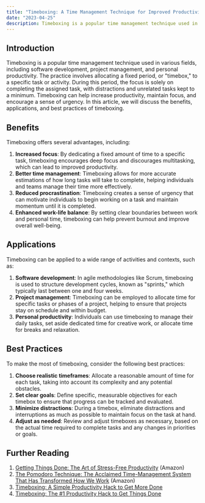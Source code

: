 ```yaml
---
title: "Timeboxing: A Time Management Technique for Improved Productivity"
date: "2023-04-25"
description: Timeboxing is a popular time management technique used in various fields, including software development, project management, and personal productivity. The practice involves allocating a fixed period, or "timebox," to a specific task or activity.
---
```


## Introduction

Timeboxing is a popular time management technique used in various fields, including software development, project management, and personal productivity. The practice involves allocating a fixed period, or "timebox," to a specific task or activity. During this period, the focus is solely on completing the assigned task, with distractions and unrelated tasks kept to a minimum. Timeboxing can help increase productivity, maintain focus, and encourage a sense of urgency. In this article, we will discuss the benefits, applications, and best practices of timeboxing.

## Benefits

Timeboxing offers several advantages, including:

1. **Increased focus**: By dedicating a fixed amount of time to a specific task, timeboxing encourages deep focus and discourages multitasking, which can lead to improved productivity.
2. **Better time management**: Timeboxing allows for more accurate estimations of how long tasks will take to complete, helping individuals and teams manage their time more effectively.
3. **Reduced procrastination**: Timeboxing creates a sense of urgency that can motivate individuals to begin working on a task and maintain momentum until it is completed.
4. **Enhanced work-life balance**: By setting clear boundaries between work and personal time, timeboxing can help prevent burnout and improve overall well-being.

## Applications

Timeboxing can be applied to a wide range of activities and contexts, such as:

1. **Software development**: In agile methodologies like Scrum, timeboxing is used to structure development cycles, known as "sprints," which typically last between one and four weeks.
2. **Project management**: Timeboxing can be employed to allocate time for specific tasks or phases of a project, helping to ensure that projects stay on schedule and within budget.
3. **Personal productivity**: Individuals can use timeboxing to manage their daily tasks, set aside dedicated time for creative work, or allocate time for breaks and relaxation.

## Best Practices

To make the most of timeboxing, consider the following best practices:

1. **Choose realistic timeframes**: Allocate a reasonable amount of time for each task, taking into account its complexity and any potential obstacles.
2. **Set clear goals**: Define specific, measurable objectives for each timebox to ensure that progress can be tracked and evaluated.
3. **Minimize distractions**: During a timebox, eliminate distractions and interruptions as much as possible to maintain focus on the task at hand.
4. **Adjust as needed**: Review and adjust timeboxes as necessary, based on the actual time required to complete tasks and any changes in priorities or goals.

## Further Reading

1. [Getting Things Done: The Art of Stress-Free Productivity](https://amzn.to/43TZx7E) (Amazon)
2. [The Pomodoro Technique: The Acclaimed Time-Management System That Has Transformed How We Work](https://amzn.to/3mXF815) (Amazon)
3. [Timeboxing: A Simple Productivity Hack to Get More Done](https://www.forbes.com/sites/bryanrobinson/2019/11/03/timeboxing-a-simple-productivity-hack-to-get-more-done/)
4. [Timeboxing: The #1 Productivity Hack to Get Things Done](https://medium.com/swlh/timeboxing-the-1-productivity-hack-to-get-things-done-8146cfa8c640)
